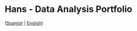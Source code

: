 # Hans - Data Analysis Portfolio 
([Spanish](https://github.com/HansAllTech/Hans_Data_Analysis_Portfolio/blob/main/Proyectos.md#tabla-de-contenido-es--en) | [English](https://github.com/HansAllTech/Hans_Data_Analysis_Portfolio/blob/main/Projects.md#table-of-content-es--en))         
                                        
                                                                                                                                                                              
                                                  
                                                            
                                 
                    
                       
        
    
         
     
   
 
 
 
